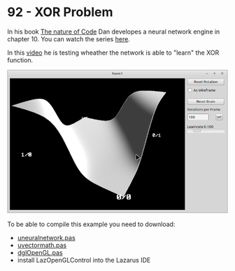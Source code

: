 # 92 - XOR Problem

In his book [The nature of Code](https://natureofcode.com/) Dan developes a neural network engine in chapter 10. You can watch the series [here](https://www.youtube.com/playlist?list=PLRqwX-V7Uu6aCibgK1PTWWu9by6XFdCfh).

In this [video](https://www.youtube.com/watch?app=desktop&v=188B6k_F9jU&t=0s) he is testing wheather the network is able to "learn" the XOR function.

![](preview.png)


To be able to compile this example you need to download:

- [uneuralnetwork.pas](https://github.com/PascalCorpsman/Examples/blob/master/data_control/uneuralnetwork.pas)
- [uvectormath.pas](https://github.com/PascalCorpsman/Examples/blob/master/data_control/uvectormath.pas)
- [dglOpenGL.pas](https://github.com/SaschaWillems/dglOpenGL/blob/master/dglOpenGL.pas)
- install LazOpenGLControl into the Lazarus IDE

